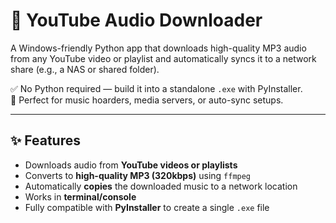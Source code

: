# 🎵 YouTube Audio Downloader

A Windows-friendly Python app that downloads high-quality MP3 audio from any YouTube video or playlist and automatically syncs it to a network share (e.g., a NAS or shared folder).

✅ No Python required — build it into a standalone `.exe` with PyInstaller.  
🎯 Perfect for music hoarders, media servers, or auto-sync setups.

---

## ✨ Features

- Downloads audio from **YouTube videos or playlists**
- Converts to **high-quality MP3 (320kbps)** using `ffmpeg`
- Automatically **copies** the downloaded music to a network location
- Works in **terminal/console**
- Fully compatible with **PyInstaller** to create a single `.exe` file
